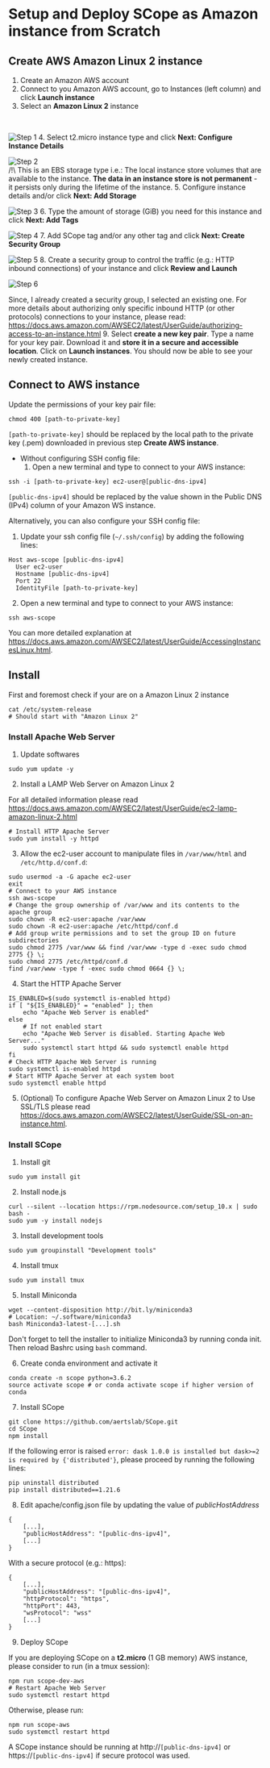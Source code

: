 # Setup and Deploy SCope as Amazon instance from Scratch

## Create AWS Amazon Linux 2 instance

1. Create an Amazon AWS account
2. Connect to you Amazon AWS account, go to Instances (left column) and click **Launch instance**
3. Select an **Amazon Linux 2** instance
<br>

![Step 1](/tutorials/aws-deployment-source/images/scope_aws_deploy_step1.png)
4. Select t2.micro instance type and click **Next: Configure Instance Details**
<br>

![Step 2](/tutorials/aws-deployment-source/images/scope_aws_deploy_step2.png)
<br>
/!\ This is an EBS storage type i.e.: The local instance store volumes that are available to the instance. **The data in an instance store is not permanent** - it persists only during the lifetime of the instance.
5. Configure instance details and/or click **Next: Add Storage**
<br>

![Step 3](/tutorials/aws-deployment-source/images/scope_aws_deploy_step3.png)
6. Type the amount of storage (GiB) you need for this instance and click **Next: Add Tags**
<br>

![Step 4](/tutorials/aws-deployment-source/images/scope_aws_deploy_step4.png)
7. Add SCope tag and/or any other tag and click **Next: Create Security Group**
<br>

![Step 5](/tutorials/aws-deployment-source/images/scope_aws_deploy_step5.png)
8. Create a security group to control the traffic (e.g.: HTTP inbound connections) of your instance and click **Review and Launch**
<br>

![Step 6](/tutorials/aws-deployment-source/images/scope_aws_deploy_step6.png)

Since, I already created a security group, I selected an existing one. For more details about authorizing only specific inbound HTTP (or other protocols) connections to your instance, please read: https://docs.aws.amazon.com/AWSEC2/latest/UserGuide/authorizing-access-to-an-instance.html
9. Select **create a new key pair**. Type a name for your key pair. Download it and **store it in a secure and accessible location**. Click on **Launch instances**. You should now be able to see your newly created instance.

## Connect to AWS instance

Update the permissions of your key pair file:
```
chmod 400 [path-to-private-key]
```

```[path-to-private-key]``` should be replaced by the local path to the private key (.pem) downloaded in previous step **Create AWS instance**.

- Without configuring SSH config file:
    1. Open a new terminal and type to connect to your AWS instance:
```
ssh -i [path-to-private-key] ec2-user@[public-dns-ipv4]
```

```[public-dns-ipv4]``` should be replaced by the value shown in the Public DNS (IPv4) column of your Amazon WS instance.

Alternatively, you can also configure your SSH config file:

1. Update your ssh config file (```~/.ssh/config```) by adding the following lines:
```
Host aws-scope [public-dns-ipv4]
  User ec2-user
  Hostname [public-dns-ipv4]
  Port 22
  IdentityFile [path-to-private-key]
``` 

2. Open a new terminal and type to connect to your AWS instance:
```
ssh aws-scope
```

You can more detailed explanation at https://docs.aws.amazon.com/AWSEC2/latest/UserGuide/AccessingInstancesLinux.html.

## Install

First and foremost check if your are on a Amazon Linux 2 instance
```
cat /etc/system-release
# Should start with "Amazon Linux 2"
```

### Install Apache Web Server

1. Update softwares
```
sudo yum update -y
```

2. Install a LAMP Web Server on Amazon Linux 2

For all detailed information please read https://docs.aws.amazon.com/AWSEC2/latest/UserGuide/ec2-lamp-amazon-linux-2.html

```
# Install HTTP Apache Server
sudo yum install -y httpd
```

3. Allow the ec2-user account to manipulate files in `/var/www/html` and `/etc/http.d/conf.d`:
```
sudo usermod -a -G apache ec2-user
exit
# Connect to your AWS instance
ssh aws-scope
# Change the group ownership of /var/www and its contents to the apache group
sudo chown -R ec2-user:apache /var/www
sudo chown -R ec2-user:apache /etc/httpd/conf.d
# Add group write permissions and to set the group ID on future subdirectories
sudo chmod 2775 /var/www && find /var/www -type d -exec sudo chmod 2775 {} \;
sudo chmod 2775 /etc/httpd/conf.d
find /var/www -type f -exec sudo chmod 0664 {} \;
```

4. Start the HTTP Apache Server
```
IS_ENABLED=$(sudo systemctl is-enabled httpd)
if [ "${IS_ENABLED}" = "enabled" ]; then
    echo "Apache Web Server is enabled"
else
    # If not enabled start
    echo "Apache Web Server is disabled. Starting Apache Web Server..."
    sudo systemctl start httpd && sudo systemctl enable httpd
fi
# Check HTTP Apache Web Server is running
sudo systemctl is-enabled httpd
# Start HTTP Apache Server at each system boot
sudo systemctl enable httpd
```

5. (Optional) To configure Apache Web Server on Amazon Linux 2 to Use SSL/TLS please read https://docs.aws.amazon.com/AWSEC2/latest/UserGuide/SSL-on-an-instance.html.

### Install SCope

1. Install git
```
sudo yum install git
```

2. Install node.js
```
curl --silent --location https://rpm.nodesource.com/setup_10.x | sudo bash -
sudo yum -y install nodejs
```

3. Install development tools
```
sudo yum groupinstall "Development tools"
```

4. Install tmux
```
sudo yum install tmux
```

5. Install Miniconda
```
wget --content-disposition http://bit.ly/miniconda3
# Location: ~/.software/miniconda3
bash Miniconda3-latest-[...].sh
```

Don't forget to tell the installer to initialize Miniconda3 by running conda init. 
Then reload Bashrc using `bash` command.

6. Create conda environment and activate it
```
conda create -n scope python=3.6.2
source activate scope # or conda activate scope if higher version of conda
```

7. Install SCope
```
git clone https://github.com/aertslab/SCope.git
cd SCope
npm install
```

If the following error is raised `error: dask 1.0.0 is installed but dask>=2 is required by {'distributed'}`, please proceed by running the following lines:
```
pip uninstall distributed
pip install distributed==1.21.6
```


8. Edit apache/config.json file by updating the value of *publicHostAddress*
```
{
    [...],
    "publicHostAddress": "[public-dns-ipv4]",
    [...]
}
```
With a secure protocol (e.g.: https):
```
{
    [...],
    "publicHostAddress": "[public-dns-ipv4]",
    "httpProtocol": "https",
    "httpPort": 443,
    "wsProtocol": "wss"
    [...]
}
```


9. Deploy SCope

If you are deploying SCope on a **t2.micro** (1 GB memory) AWS instance, please consider to run (in a tmux session):
```
npm run scope-dev-aws
# Restart Apache Web Server
sudo systemctl restart httpd
```

Otherwise, please run:
```
npm run scope-aws
sudo systemctl restart httpd
```

A SCope instance should be running at http://```[public-dns-ipv4]``` or https://```[public-dns-ipv4]``` if secure protocol was used.
